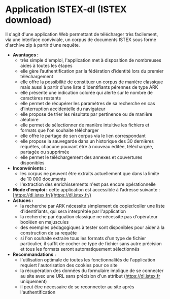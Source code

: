 # Application ISTEX-dl \(ISTEX download\)

Il s'agit d'une application Web permettant de télécharger très facilement, via une interface conviviale, un corpus de documents ISTEX sous forme d'archive zip à partir d’une requête.

* **Avantages :**
  * très simple d'emploi, l'application met à disposition de nombreuses aides à toutes les étapes
  * elle gère l’authentification par la fédération d’identité lors du premier téléchargement
  * elle offre la possibilité de constituer un corpus de manière classique mais aussi à partir d'une liste d'identifiants pérennes de type ARK
  * elle présente une indication colorée qui alerte sur le nombre de caractères restants
  * elle permet de récupérer les paramètres de sa recherche en cas d'interruption accidentelle du navigateur
  * elle propose de trier les résultats par pertinence ou de manière aléatoire
  * elle permet de sélectionner de manière intuitive les fichiers et formats que l'on souhaite télécharger
  * elle offre le partage de son corpus via le lien correspondant
  * elle propose la sauvegarde dans un historique des 30 dernières requêtes, chacune pouvant être à nouveau éditée, téléchargée, partagée ou supprimée
  * elle permet le téléchargement des annexes et couvertures disponibles
* **Inconvénients :**
  * les corpus ne peuvent être extraits actuellement que dans la limite de 10 000 documents
  * l'extraction des enrichissements n'est pas encore opérationnelle
* **Mode d'emploi :** cette application est accessible à l’adresse suivante : [https://dl.istex.fr/](https://dl.istex.fr/) 
* **Astuces :** 
  * la recherche par ARK nécessite simplement de copier/coller une liste d'identifiants, qui sera interprétée par l'application
  * la recherche par équation classique ne nécessite pas d'opérateur booléen en majuscules
  * des exemples pédagogiques à tester sont disponibles pour aider à la construction de sa requête 
  * si l'on souhaite extraire tous les formats d'un type de fichier particulier, il suffit de cocher ce type de fichier sans autre précision et tous les formats seront automatiquement sélectionnés
* **Recommandations :** 
  * l'utilisation optimale de toutes les fonctionnalités de l'application requiert l'autorisation des cookies pour ce site
  * la récupération des données du formulaire implique de se connecter au site avec une URL sans précision d'un attribut \(https://dl.istex.fr uniquement\)
  * il peut être nécessaire de se reconnecter au site après l'authentification 



